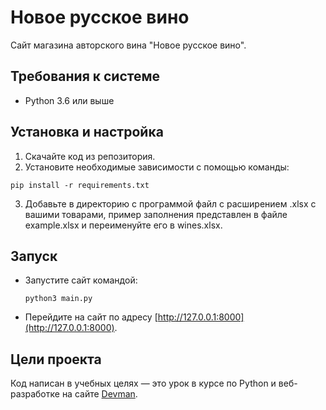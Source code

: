 # Новое русское вино

Сайт магазина авторского вина "Новое русское вино".

## Требования к системе

- Python 3.6 или выше

## Установка и настройка

1. Скачайте код из репозитория.
2. Установите необходимые зависимости с помощью команды:
```
pip install -r requirements.txt
```
3. Добавьте в директорию с программой файл с расширением 
.xlsx с вашими товарами, пример заполнения представлен 
в файле example.xlsx и переименуйте его в wines.xlsx.

## Запуск

- Запустите сайт командой:
  ```
  python3 main.py
  ```
- Перейдите на сайт по адресу [http://127.0.0.1:8000](http://127.0.0.1:8000).

## Цели проекта

Код написан в учебных целях — это урок в курсе по Python и веб-разработке на сайте [Devman](https://dvmn.org).



